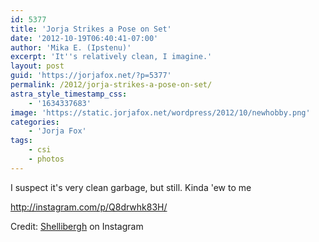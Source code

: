 ```yaml
---
id: 5377
title: 'Jorja Strikes a Pose on Set'
date: '2012-10-19T06:40:41-07:00'
author: 'Mika E. (Ipstenu)'
excerpt: 'It''s relatively clean, I imagine.'
layout: post
guid: 'https://jorjafox.net/?p=5377'
permalink: /2012/jorja-strikes-a-pose-on-set/
astra_style_timestamp_css:
    - '1634337683'
image: 'https://static.jorjafox.net/wordpress/2012/10/newhobby.png'
categories:
    - 'Jorja Fox'
tags:
    - csi
    - photos
---
```


I suspect it's very clean garbage, but still. Kinda 'ew to me

http://instagram.com/p/Q8drwhk83H/

Credit: <a href="http://instagram.com/p/Q8drwhk83H/">Shellibergh</a> on Instagram